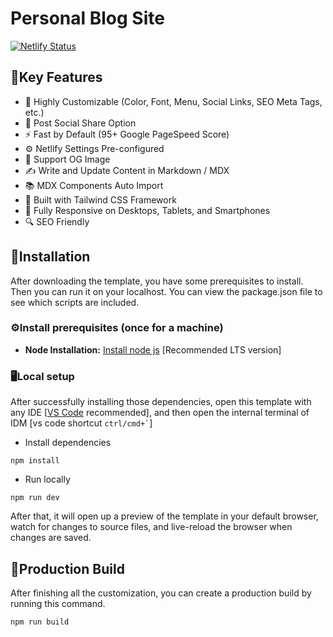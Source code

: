 # Personal Blog Site

[![Netlify Status](https://api.netlify.com/api/v1/badges/c9fa4f59-cac9-4b57-983d-241217769b50/deploy-status)](https://app.netlify.com/sites/mattclaffey/deploys)

## 🔑Key Features

- 🎨 Highly Customizable (Color, Font, Menu, Social Links, SEO Meta Tags, etc.)
- 📲 Post Social Share Option
- ⚡ Fast by Default (95+ Google PageSpeed Score)
- ⚙️ Netlify Settings Pre-configured
- 🌅 Support OG Image
- ✍️ Write and Update Content in Markdown / MDX
- 📚 MDX Components Auto Import
- 🚀 Built with Tailwind CSS Framework
- 📱 Fully Responsive on Desktops, Tablets, and Smartphones
- 🔍 SEO Friendly


<!-- installation -->
## 🔧Installation

After downloading the template, you have some prerequisites to install. Then you can run it on your localhost. You can view the package.json file to see which scripts are included.

### ⚙️Install prerequisites (once for a machine)

- **Node Installation:** [Install node js](https://nodejs.org/en/download/) [Recommended LTS version]

### 🖥️Local setup

After successfully installing those dependencies, open this template with any IDE [[VS Code](https://code.visualstudio.com/) recommended], and then open the internal terminal of IDM [vs code shortcut <code>ctrl/cmd+\`</code>]

- Install dependencies

```
npm install
```

- Run locally

```
npm run dev
```

After that, it will open up a preview of the template in your default browser, watch for changes to source files, and live-reload the browser when changes are saved.

## 🔨Production Build

After finishing all the customization, you can create a production build by running this command.

```
npm run build
```
